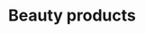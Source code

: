 ---
title: Beauty products
longTitle: 'Beauty products'
tags:
- gccommon
usedFor:
- "[[Personal care products]]"
---